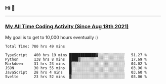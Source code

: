 ### Hi 🙂

---

### <a href="https://wakatime.com/@Eroxl">My All Time Coding Activity (Since Aug 18th 2021)</a>
My goal is to get to 10,000 hours eventually :)
<!--START_SECTION:waka-->

```text
Total Time: 780 hrs 49 mins

TypeScript   400 hrs 19 mins ████████████▓░░░░░░░░░░░░   51.27 %
Python       138 hrs 8 mins  ████▒░░░░░░░░░░░░░░░░░░░░   17.69 %
Markdown     31 hrs 23 mins  █░░░░░░░░░░░░░░░░░░░░░░░░   04.02 %
JSON         30 hrs 55 mins  █░░░░░░░░░░░░░░░░░░░░░░░░   03.96 %
JavaScript   28 hrs 4 mins   █░░░░░░░░░░░░░░░░░░░░░░░░   03.60 %
Svelte       23 hrs 52 mins  ▓░░░░░░░░░░░░░░░░░░░░░░░░   03.06 %
```

<!--END_SECTION:waka-->
